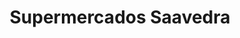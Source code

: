 ---
title: "Supermercados Saavedra"
url: /puente-mayorga/supermercados-saavedra/
shop: supermercado
---